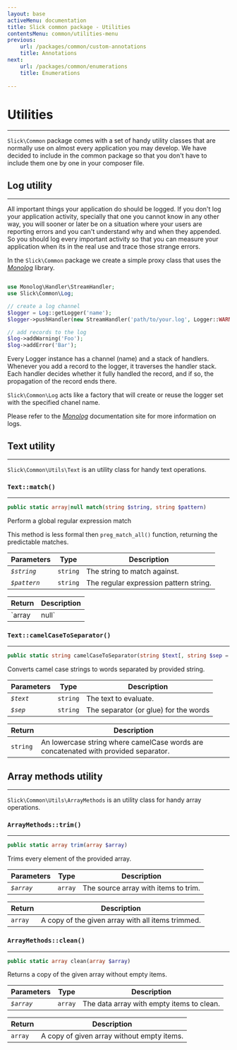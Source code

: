 ```yaml
---
layout: base
activeMenu: documentation
title: Slick common package - Utilities
contentsMenu: common/utilities-menu
previous:
    url: /packages/common/custom-annotations
    title: Annotations
next:
    url: /packages/common/enumerations
    title: Enumerations
    
---
```


# Utilities

---

`Slick\Common` package comes with a set of handy utility classes that are normally
use on almost every application you may develop.
We have decided to include in the common package so that you don't have to include
them one by one in your composer file.

<div id="log"></div>

## Log utility

---

All important things your application do should be logged. If you don't log your
application activity, specially that one you cannot know in any other way, you
will sooner or later be on a situation where your users are reporting errors
and you can't understand why and when they appended. So you should log every
important activity so that you can measure your application when its in the
real use and trace those strange errors.

In the `Slick\Common` package we create a simple proxy class that uses the
[*Monolog*](https://github.com/Seldaek/monolog) library.

```php

use Monolog\Handler\StreamHandler;
use Slick\Common\Log;

// create a log channel
$logger = Log::getLogger('name');
$logger->pushHandler(new StreamHandler('path/to/your.log', Logger::WARNING));

// add records to the log
$log->addWarning('Foo');
$log->addError('Bar');

```

Every Logger instance has a channel (name) and a stack of handlers. Whenever
you add a record to the logger, it traverses the handler stack. Each handler
decides whether it fully handled the record, and if so, the propagation of
the record ends there.

`Slick\Common\Log` acts like a factory that will create or reuse the logger
set with the specified chanel name.

Please refer to the [*Monolog*](https://github.com/Seldaek/monolog) documentation
site for more information on logs.

<div id="text"></div>

## Text utility

---

`Slick\Common\Utils\Text` is an utility class for handy text operations.

### `Text::match()`
___

```php
public static array|null match(string $string, string $pattern)
```

Perform a global regular expression match

This method is less formal then `preg_match_all()` function,
returning the predictable matches.

 Parameters   | Type     | Description 
--------------|----------|-------------
 *`$string`*  | `string` | The string to match against.
 *`$pattern`* | `string` | The regular expression pattern string.

Return       | Description
------------ | -----------
`array|null` | An array with matches from the given string. If no match is found, null will be returned.


### `Text::camelCaseToSeparator()`
___

```php
public static string camelCaseToSeparator(string $text[, string $sep = ' '])
```

Converts camel case strings to words separated by provided string.

 Parameters   | Type     | Description 
--------------|----------|-------------
 *`$text`*  | `string` | The text to evaluate.
 *`$sep`* | `string` | The separator (or glue) for the words

Return       | Description
------------ | -----------
`string` | An lowercase string where camelCase words are concatenated with provided separator.

<div id="array"></div>

## Array methods utility

---

`Slick\Common\Utils\ArrayMethods` is an utility class for handy array operations.

### `ArrayMethods::trim()`
___

```php
public static array trim(array $array)
```

Trims every element of the provided array.

 Parameters   | Type     | Description 
--------------|----------|-------------
 *`$array`*  | `array` | The source array with items to trim.

Return       | Description
------------ | -----------
`array` | A copy of the given array with all items trimmed.


### `ArrayMethods::clean()`
___

```php
public static array clean(array $array)
```

Returns a copy of the given array without empty items.

 Parameters   | Type     | Description 
--------------|----------|-------------
 *`$array`*  | `array` | The data array with empty items to clean.

Return       | Description
------------ | -----------
`array` | A copy of given array without empty items.
